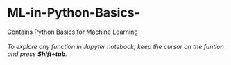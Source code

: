 # ML-in-Python-Basics-
Contains Python Basics for Machine Learning<br><br>
_To explore any function in Jupyter notebook, keep the cursor on the funtion and press **Shift+tab**._
